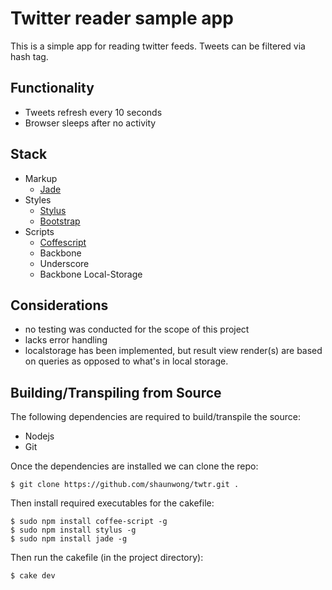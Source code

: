 # Twitter reader sample app

This is a simple app for reading twitter feeds. Tweets can be filtered via hash tag.

## Functionality

* Tweets refresh every 10 seconds
* Browser sleeps after no activity

## Stack

* Markup
	* [Jade](http://jade-lang.com/)
* Styles
	* [Stylus](http://learnboost.github.io/stylus/)
	* [Bootstrap](http://twitter.github.io/bootstrap/)
* Scripts
	* [Coffescript](http://coffeescript.org/)
	* Backbone
	*	Underscore
	* Backbone Local-Storage

## Considerations

* no testing was conducted for the scope of this project 
* lacks error handling
* localstorage has been implemented, but result view render(s) are based on queries as opposed to what's in local storage.

## Building/Transpiling from Source

The following dependencies are required to build/transpile the source:

* Nodejs
* Git

Once the dependencies are installed we can clone the repo:

	$ git clone https://github.com/shaunwong/twtr.git .
	
Then install required executables for the cakefile:

	$ sudo npm install coffee-script -g
	$ sudo npm install stylus -g
	$ sudo npm install jade -g
	
Then run the cakefile (in the project directory):

	$ cake dev
